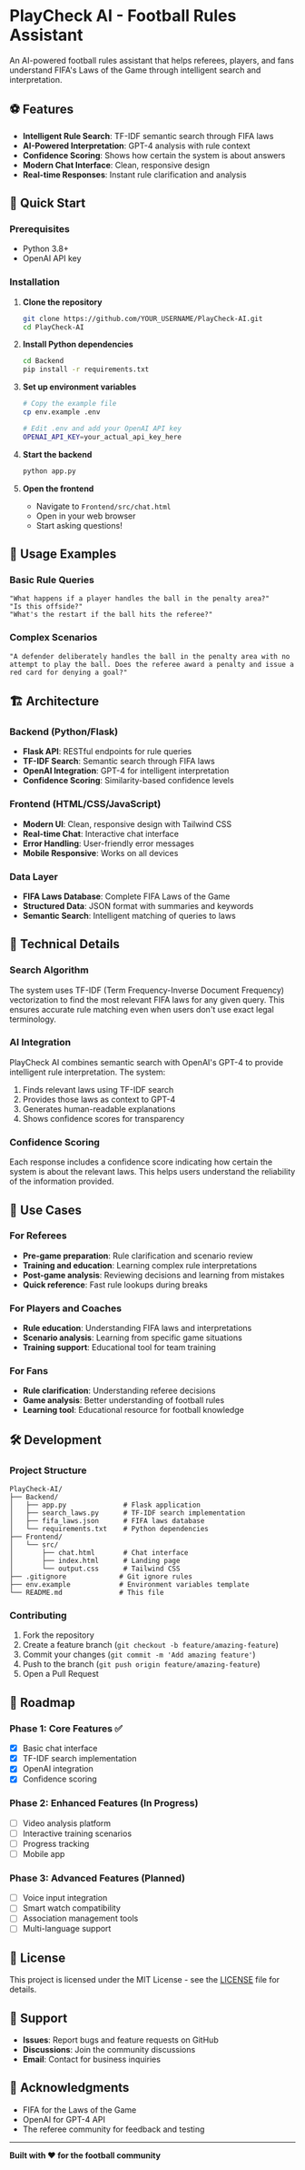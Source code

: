 # PlayCheck AI - Football Rules Assistant

An AI-powered football rules assistant that helps referees, players, and fans understand FIFA's Laws of the Game through intelligent search and interpretation.

## ⚽ Features

- **Intelligent Rule Search**: TF-IDF semantic search through FIFA laws
- **AI-Powered Interpretation**: GPT-4 analysis with rule context
- **Confidence Scoring**: Shows how certain the system is about answers
- **Modern Chat Interface**: Clean, responsive design
- **Real-time Responses**: Instant rule clarification and analysis

## 🚀 Quick Start

### Prerequisites
- Python 3.8+
- OpenAI API key

### Installation

1. **Clone the repository**
   ```bash
   git clone https://github.com/YOUR_USERNAME/PlayCheck-AI.git
   cd PlayCheck-AI
   ```

2. **Install Python dependencies**
   ```bash
   cd Backend
   pip install -r requirements.txt
   ```

3. **Set up environment variables**
   ```bash
   # Copy the example file
   cp env.example .env
   
   # Edit .env and add your OpenAI API key
   OPENAI_API_KEY=your_actual_api_key_here
   ```

4. **Start the backend**
   ```bash
   python app.py
   ```

5. **Open the frontend**
   - Navigate to `Frontend/src/chat.html`
   - Open in your web browser
   - Start asking questions!

## 📖 Usage Examples

### Basic Rule Queries
```
"What happens if a player handles the ball in the penalty area?"
"Is this offside?"
"What's the restart if the ball hits the referee?"
```

### Complex Scenarios
```
"A defender deliberately handles the ball in the penalty area with no attempt to play the ball. Does the referee award a penalty and issue a red card for denying a goal?"
```

## 🏗️ Architecture

### Backend (Python/Flask)
- **Flask API**: RESTful endpoints for rule queries
- **TF-IDF Search**: Semantic search through FIFA laws
- **OpenAI Integration**: GPT-4 for intelligent interpretation
- **Confidence Scoring**: Similarity-based confidence levels

### Frontend (HTML/CSS/JavaScript)
- **Modern UI**: Clean, responsive design with Tailwind CSS
- **Real-time Chat**: Interactive chat interface
- **Error Handling**: User-friendly error messages
- **Mobile Responsive**: Works on all devices

### Data Layer
- **FIFA Laws Database**: Complete FIFA Laws of the Game
- **Structured Data**: JSON format with summaries and keywords
- **Semantic Search**: Intelligent matching of queries to laws

## 🔧 Technical Details

### Search Algorithm
The system uses TF-IDF (Term Frequency-Inverse Document Frequency) vectorization to find the most relevant FIFA laws for any given query. This ensures accurate rule matching even when users don't use exact legal terminology.

### AI Integration
PlayCheck AI combines semantic search with OpenAI's GPT-4 to provide intelligent rule interpretation. The system:
1. Finds relevant laws using TF-IDF search
2. Provides those laws as context to GPT-4
3. Generates human-readable explanations
4. Shows confidence scores for transparency

### Confidence Scoring
Each response includes a confidence score indicating how certain the system is about the relevant laws. This helps users understand the reliability of the information provided.

## 🎯 Use Cases

### For Referees
- **Pre-game preparation**: Rule clarification and scenario review
- **Training and education**: Learning complex rule interpretations
- **Post-game analysis**: Reviewing decisions and learning from mistakes
- **Quick reference**: Fast rule lookups during breaks

### For Players and Coaches
- **Rule education**: Understanding FIFA laws and interpretations
- **Scenario analysis**: Learning from specific game situations
- **Training support**: Educational tool for team training

### For Fans
- **Rule clarification**: Understanding referee decisions
- **Game analysis**: Better understanding of football rules
- **Learning tool**: Educational resource for football knowledge

## 🛠️ Development

### Project Structure
```
PlayCheck-AI/
├── Backend/
│   ├── app.py              # Flask application
│   ├── search_laws.py      # TF-IDF search implementation
│   ├── fifa_laws.json      # FIFA laws database
│   └── requirements.txt    # Python dependencies
├── Frontend/
│   └── src/
│       ├── chat.html       # Chat interface
│       ├── index.html      # Landing page
│       └── output.css      # Tailwind CSS
├── .gitignore             # Git ignore rules
├── env.example            # Environment variables template
└── README.md              # This file
```

### Contributing
1. Fork the repository
2. Create a feature branch (`git checkout -b feature/amazing-feature`)
3. Commit your changes (`git commit -m 'Add amazing feature'`)
4. Push to the branch (`git push origin feature/amazing-feature`)
5. Open a Pull Request

## 🚀 Roadmap

### Phase 1: Core Features ✅
- [x] Basic chat interface
- [x] TF-IDF search implementation
- [x] OpenAI integration
- [x] Confidence scoring

### Phase 2: Enhanced Features (In Progress)
- [ ] Video analysis platform
- [ ] Interactive training scenarios
- [ ] Progress tracking
- [ ] Mobile app

### Phase 3: Advanced Features (Planned)
- [ ] Voice input integration
- [ ] Smart watch compatibility
- [ ] Association management tools
- [ ] Multi-language support

## 📄 License

This project is licensed under the MIT License - see the [LICENSE](LICENSE) file for details.

## 🤝 Support

- **Issues**: Report bugs and feature requests on GitHub
- **Discussions**: Join the community discussions
- **Email**: Contact for business inquiries

## 🙏 Acknowledgments

- FIFA for the Laws of the Game
- OpenAI for GPT-4 API
- The referee community for feedback and testing

---

**Built with ❤️ for the football community** 